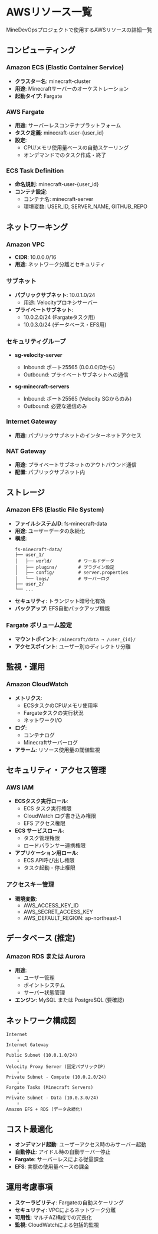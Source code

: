 # AWSリソース一覧

MineDevOpsプロジェクトで使用するAWSリソースの詳細一覧

## コンピューティング

### Amazon ECS (Elastic Container Service)
- **クラスター名**: minecraft-cluster
- **用途**: Minecraftサーバーのオーケストレーション
- **起動タイプ**: Fargate

### AWS Fargate
- **用途**: サーバーレスコンテナプラットフォーム
- **タスク定義**: minecraft-user-{user_id}
- **設定**:
  - CPU/メモリ使用量ベースの自動スケーリング
  - オンデマンドでのタスク作成・終了

### ECS Task Definition
- **命名規則**: minecraft-user-{user_id}
- **コンテナ設定**:
  - コンテナ名: minecraft-server
  - 環境変数: USER_ID, SERVER_NAME, GITHUB_REPO

## ネットワーキング

### Amazon VPC
- **CIDR**: 10.0.0.0/16
- **用途**: ネットワーク分離とセキュリティ

### サブネット
- **パブリックサブネット**: 10.0.1.0/24
  - 用途: Velocityプロキシサーバー
- **プライベートサブネット**: 
  - 10.0.2.0/24 (Fargateタスク用)
  - 10.0.3.0/24 (データベース・EFS用)

### セキュリティグループ
- **sg-velocity-server**
  - Inbound: ポート25565 (0.0.0.0/0から)
  - Outbound: プライベートサブネットへの通信
  
- **sg-minecraft-servers**
  - Inbound: ポート25565 (Velocity SGからのみ)
  - Outbound: 必要な通信のみ

### Internet Gateway
- **用途**: パブリックサブネットのインターネットアクセス

### NAT Gateway
- **用途**: プライベートサブネットのアウトバウンド通信
- **配置**: パブリックサブネット内

## ストレージ

### Amazon EFS (Elastic File System)
- **ファイルシステムID**: fs-minecraft-data
- **用途**: ユーザーデータの永続化
- **構成**:
  ```
  fs-minecraft-data/
  ├── user_1/
  │   ├── world/          # ワールドデータ
  │   ├── plugins/        # プラグイン設定
  │   ├── config/         # server.properties
  │   └── logs/           # サーバーログ
  ├── user_2/
  └── ...
  ```
- **セキュリティ**: トランジット暗号化有効
- **バックアップ**: EFS自動バックアップ機能

### Fargate ボリューム設定
- **マウントポイント**: `/minecraft/data → /user_{id}/`
- **アクセスポイント**: ユーザー別のディレクトリ分離

## 監視・運用

### Amazon CloudWatch
- **メトリクス**:
  - ECSタスクのCPU/メモリ使用率
  - Fargateタスクの実行状況
  - ネットワークI/O
- **ログ**:
  - コンテナログ
  - Minecraftサーバーログ
- **アラーム**: リソース使用量の閾値監視

## セキュリティ・アクセス管理

### AWS IAM
- **ECSタスク実行ロール**:
  - ECS タスク実行権限
  - CloudWatch ログ書き込み権限
  - EFS アクセス権限
- **ECS サービスロール**:
  - タスク管理権限
  - ロードバランサー連携権限
- **アプリケーション用ロール**:
  - ECS API呼び出し権限
  - タスク起動・停止権限

### アクセスキー管理
- **環境変数**:
  - AWS_ACCESS_KEY_ID
  - AWS_SECRET_ACCESS_KEY
  - AWS_DEFAULT_REGION: ap-northeast-1

## データベース (推定)

### Amazon RDS または Aurora
- **用途**: 
  - ユーザー管理
  - ポイントシステム
  - サーバー状態管理
- **エンジン**: MySQL または PostgreSQL (要確認)

## ネットワーク構成図

```
Internet
    ↓
Internet Gateway
    ↓
Public Subnet (10.0.1.0/24)
    ↓
Velocity Proxy Server (固定パブリックIP)
    ↓
Private Subnet - Compute (10.0.2.0/24)
    ↓
Fargate Tasks (Minecraft Servers)
    ↓
Private Subnet - Data (10.0.3.0/24)
    ↓
Amazon EFS + RDS (データ永続化)
```

## コスト最適化

- **オンデマンド起動**: ユーザーアクセス時のみサーバー起動
- **自動停止**: アイドル時の自動サーバー停止
- **Fargate**: サーバーレスによる従量課金
- **EFS**: 実際の使用量ベースの課金

## 運用考慮事項

- **スケーラビリティ**: Fargateの自動スケーリング
- **セキュリティ**: VPCによるネットワーク分離
- **可用性**: マルチAZ構成での冗長化
- **監視**: CloudWatchによる包括的監視
